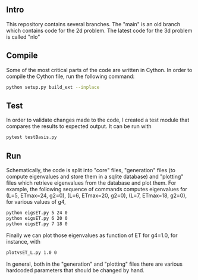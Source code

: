 ## Intro

This repository contains several branches. The "main" is an old branch which contains code for the 2d problem. 
The latest code for the 3d problem is called "nlo"

## Compile

Some of the most critical parts of the code are written in Cython. In order to compile the Cython file, run the following command:

```bash
python setup.py build_ext --inplace
```

## Test

In order to validate changes made to the code, I created a test module that compares the results to expected output. It can be run with 
```bash
pytest testBasis.py
```

## Run

Schematically, the code is split into "core" files, "generation" files (to compute eigenvalues and store them in a sqlite database) and "plotting" files which retrieve eigenvalues from the database and plot them.
For example, the following sequence of commands computes eigenvalues for (L=5, ETmax=24, g2=0), (L=6, ETmax=20, g2=0), (L=7, ETmax=18, g2=0), for various values of g4, 
```bash
python eigsET.py 5 24 0
python eigsET.py 6 20 0
python eigsET.py 7 18 0
```
Finally we can plot those eigenvalues as function of ET for g4=1.0, for instance, with
```bash
plotvsET_L.py 1.0 0
```
In general, both in the "generation" and "plotting" files there are various hardcoded parameters that should be changed by hand.
